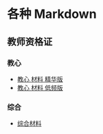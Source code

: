 # 各种 Markdown

## 教师资格证

### 教心

* [教心 材料 精华版](./教心_简单+材料_精华版.md)
* [教心 材料 低频版](./教心_简单+材料_低频版.md)

### 综合

* [综合材料](./综合案例分析答题模版.md)
